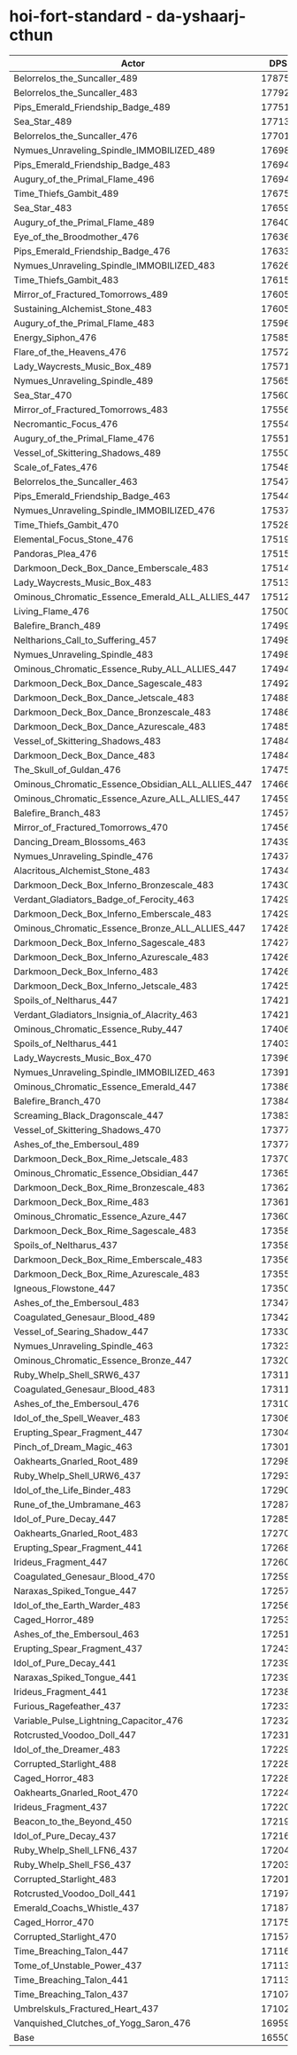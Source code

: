 # hoi-fort-standard - da-yshaarj-cthun
| Actor | DPS | Increase |
|---|:---:|:---:|
|Belorrelos_the_Suncaller_489|178754|8.00%|
|Belorrelos_the_Suncaller_483|177923|7.50%|
|Pips_Emerald_Friendship_Badge_489|177513|7.25%|
|Sea_Star_489|177139|7.03%|
|Belorrelos_the_Suncaller_476|177018|6.95%|
|Nymues_Unraveling_Spindle_IMMOBILIZED_489|176986|6.93%|
|Pips_Emerald_Friendship_Badge_483|176946|6.91%|
|Augury_of_the_Primal_Flame_496|176943|6.91%|
|Time_Thiefs_Gambit_489|176759|6.80%|
|Sea_Star_483|176593|6.70%|
|Augury_of_the_Primal_Flame_489|176400|6.58%|
|Eye_of_the_Broodmother_476|176369|6.56%|
|Pips_Emerald_Friendship_Badge_476|176334|6.54%|
|Nymues_Unraveling_Spindle_IMMOBILIZED_483|176262|6.50%|
|Time_Thiefs_Gambit_483|176150|6.43%|
|Mirror_of_Fractured_Tomorrows_489|176055|6.37%|
|Sustaining_Alchemist_Stone_483|176055|6.37%|
|Augury_of_the_Primal_Flame_483|175960|6.31%|
|Energy_Siphon_476|175851|6.25%|
|Flare_of_the_Heavens_476|175720|6.17%|
|Lady_Waycrests_Music_Box_489|175713|6.17%|
|Nymues_Unraveling_Spindle_489|175657|6.13%|
|Sea_Star_470|175603|6.10%|
|Mirror_of_Fractured_Tomorrows_483|175568|6.08%|
|Necromantic_Focus_476|175544|6.06%|
|Augury_of_the_Primal_Flame_476|175517|6.05%|
|Vessel_of_Skittering_Shadows_489|175501|6.04%|
|Scale_of_Fates_476|175484|6.03%|
|Belorrelos_the_Suncaller_463|175478|6.02%|
|Pips_Emerald_Friendship_Badge_463|175441|6.00%|
|Nymues_Unraveling_Spindle_IMMOBILIZED_476|175378|5.96%|
|Time_Thiefs_Gambit_470|175286|5.91%|
|Elemental_Focus_Stone_476|175196|5.85%|
|Pandoras_Plea_476|175157|5.83%|
|Darkmoon_Deck_Box_Dance_Emberscale_483|175146|5.82%|
|Lady_Waycrests_Music_Box_483|175135|5.82%|
|Ominous_Chromatic_Essence_Emerald_ALL_ALLIES_447|175125|5.81%|
|Living_Flame_476|175006|5.74%|
|Balefire_Branch_489|174997|5.73%|
|Neltharions_Call_to_Suffering_457|174985|5.73%|
|Nymues_Unraveling_Spindle_483|174985|5.73%|
|Ominous_Chromatic_Essence_Ruby_ALL_ALLIES_447|174945|5.70%|
|Darkmoon_Deck_Box_Dance_Sagescale_483|174922|5.69%|
|Darkmoon_Deck_Box_Dance_Jetscale_483|174887|5.67%|
|Darkmoon_Deck_Box_Dance_Bronzescale_483|174869|5.66%|
|Darkmoon_Deck_Box_Dance_Azurescale_483|174851|5.64%|
|Vessel_of_Skittering_Shadows_483|174843|5.64%|
|Darkmoon_Deck_Box_Dance_483|174843|5.64%|
|The_Skull_of_Guldan_476|174753|5.59%|
|Ominous_Chromatic_Essence_Obsidian_ALL_ALLIES_447|174663|5.53%|
|Ominous_Chromatic_Essence_Azure_ALL_ALLIES_447|174597|5.49%|
|Balefire_Branch_483|174574|5.48%|
|Mirror_of_Fractured_Tomorrows_470|174561|5.47%|
|Dancing_Dream_Blossoms_463|174398|5.37%|
|Nymues_Unraveling_Spindle_476|174370|5.35%|
|Alacritous_Alchemist_Stone_483|174346|5.34%|
|Darkmoon_Deck_Box_Inferno_Bronzescale_483|174304|5.31%|
|Verdant_Gladiators_Badge_of_Ferocity_463|174294|5.31%|
|Darkmoon_Deck_Box_Inferno_Emberscale_483|174293|5.31%|
|Ominous_Chromatic_Essence_Bronze_ALL_ALLIES_447|174288|5.30%|
|Darkmoon_Deck_Box_Inferno_Sagescale_483|174276|5.30%|
|Darkmoon_Deck_Box_Inferno_Azurescale_483|174268|5.29%|
|Darkmoon_Deck_Box_Inferno_483|174265|5.29%|
|Darkmoon_Deck_Box_Inferno_Jetscale_483|174257|5.29%|
|Spoils_of_Neltharus_447|174219|5.26%|
|Verdant_Gladiators_Insignia_of_Alacrity_463|174218|5.26%|
|Ominous_Chromatic_Essence_Ruby_447|174064|5.17%|
|Spoils_of_Neltharus_441|174039|5.15%|
|Lady_Waycrests_Music_Box_470|173965|5.11%|
|Nymues_Unraveling_Spindle_IMMOBILIZED_463|173917|5.08%|
|Ominous_Chromatic_Essence_Emerald_447|173864|5.05%|
|Balefire_Branch_470|173847|5.04%|
|Screaming_Black_Dragonscale_447|173837|5.03%|
|Vessel_of_Skittering_Shadows_470|173779|5.00%|
|Ashes_of_the_Embersoul_489|173773|4.99%|
|Darkmoon_Deck_Box_Rime_Jetscale_483|173704|4.95%|
|Ominous_Chromatic_Essence_Obsidian_447|173657|4.92%|
|Darkmoon_Deck_Box_Rime_Bronzescale_483|173622|4.90%|
|Darkmoon_Deck_Box_Rime_483|173614|4.90%|
|Ominous_Chromatic_Essence_Azure_447|173606|4.89%|
|Darkmoon_Deck_Box_Rime_Sagescale_483|173588|4.88%|
|Spoils_of_Neltharus_437|173586|4.88%|
|Darkmoon_Deck_Box_Rime_Emberscale_483|173567|4.87%|
|Darkmoon_Deck_Box_Rime_Azurescale_483|173551|4.86%|
|Igneous_Flowstone_447|173502|4.83%|
|Ashes_of_the_Embersoul_483|173471|4.81%|
|Coagulated_Genesaur_Blood_489|173429|4.79%|
|Vessel_of_Searing_Shadow_447|173302|4.71%|
|Nymues_Unraveling_Spindle_463|173235|4.67%|
|Ominous_Chromatic_Essence_Bronze_447|173208|4.65%|
|Ruby_Whelp_Shell_SRW6_437|173117|4.60%|
|Coagulated_Genesaur_Blood_483|173116|4.60%|
|Ashes_of_the_Embersoul_476|173106|4.59%|
|Idol_of_the_Spell_Weaver_483|173066|4.57%|
|Erupting_Spear_Fragment_447|173048|4.56%|
|Pinch_of_Dream_Magic_463|173019|4.54%|
|Oakhearts_Gnarled_Root_489|172984|4.52%|
|Ruby_Whelp_Shell_URW6_437|172933|4.49%|
|Idol_of_the_Life_Binder_483|172902|4.47%|
|Rune_of_the_Umbramane_463|172877|4.45%|
|Idol_of_Pure_Decay_447|172850|4.44%|
|Oakhearts_Gnarled_Root_483|172702|4.35%|
|Erupting_Spear_Fragment_441|172682|4.33%|
|Irideus_Fragment_447|172605|4.29%|
|Coagulated_Genesaur_Blood_470|172598|4.28%|
|Naraxas_Spiked_Tongue_447|172570|4.27%|
|Idol_of_the_Earth_Warder_483|172560|4.26%|
|Caged_Horror_489|172530|4.24%|
|Ashes_of_the_Embersoul_463|172514|4.23%|
|Erupting_Spear_Fragment_437|172438|4.19%|
|Idol_of_Pure_Decay_441|172397|4.16%|
|Naraxas_Spiked_Tongue_441|172393|4.16%|
|Irideus_Fragment_441|172384|4.15%|
|Furious_Ragefeather_437|172334|4.12%|
|Variable_Pulse_Lightning_Capacitor_476|172323|4.12%|
|Rotcrusted_Voodoo_Doll_447|172318|4.11%|
|Idol_of_the_Dreamer_483|172296|4.10%|
|Corrupted_Starlight_488|172289|4.10%|
|Caged_Horror_483|172281|4.09%|
|Oakhearts_Gnarled_Root_470|172243|4.07%|
|Irideus_Fragment_437|172202|4.04%|
|Beacon_to_the_Beyond_450|172190|4.04%|
|Idol_of_Pure_Decay_437|172168|4.02%|
|Ruby_Whelp_Shell_LFN6_437|172047|3.95%|
|Ruby_Whelp_Shell_FS6_437|172034|3.94%|
|Corrupted_Starlight_483|172010|3.93%|
|Rotcrusted_Voodoo_Doll_441|171975|3.91%|
|Emerald_Coachs_Whistle_437|171871|3.84%|
|Caged_Horror_470|171756|3.77%|
|Corrupted_Starlight_470|171574|3.66%|
|Time_Breaching_Talon_447|171161|3.42%|
|Tome_of_Unstable_Power_437|171137|3.40%|
|Time_Breaching_Talon_441|171134|3.40%|
|Time_Breaching_Talon_437|171070|3.36%|
|Umbrelskuls_Fractured_Heart_437|171025|3.33%|
|Vanquished_Clutches_of_Yogg_Saron_476|169591|2.47%|
|Base|165508|0.00%|
